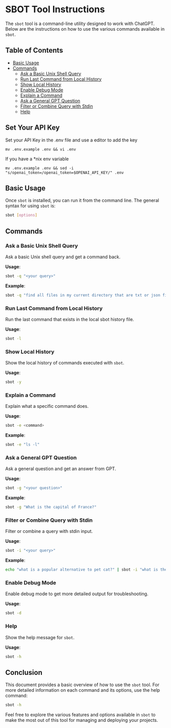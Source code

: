 
# SBOT Tool Instructions

The `sbot` tool is a command-line utility designed to work with ChatGPT. Below are the instructions on how to use the various commands available in `sbot`.

## Table of Contents
- [Basic Usage](#basic-usage)
- [Commands](#commands)
  - [Ask a Basic Unix Shell Query](#ask-a-basic-unix-shell-query)
  - [Run Last Command from Local History](#run-last-command-from-local-history)
  - [Show Local History](#show-local-history)
  - [Enable Debug Mode](#enable-debug-mode)
  - [Explain a Command](#explain-a-command)
  - [Ask a General GPT Question](#ask-a-general-gpt-question)
  - [Filter or Combine Query with Stdin](#filter-or-combine-query-with-stdin)
  - [Help](#help)
 
  
## Set Your API Key
Set your API Key in the .env file and use a editor to add the key 
```
mv .env.example .env && vi .env
```

If you have a *nix env variable

```
mv .env.example .env && sed -i "s/openai_token=/openai_token=$OPENAI_API_KEY/" .env
```

## Basic Usage

Once `sbot` is installed, you can run it from the command line. The general syntax for using `sbot` is:

```sh
sbot [options]
```

## Commands


### Ask a Basic Unix Shell Query

Ask a basic Unix shell query and get a command back.

**Usage**:
```sh
sbot -q "<your query>"
```

**Example**:
```sh
sbot -q "find all files in my current directory that are txt or json files"


```

### Run Last Command from Local History

Run the last command that exists in the local sbot history file.

**Usage**:
```sh
sbot -l
```

### Show Local History

Show the local history of commands executed with `sbot`.

**Usage**:
```sh
sbot -y
```
### Explain a Command

Explain what a specific command does.

**Usage**:
```sh
sbot -e <command>
```

**Example**:
```sh
sbot -e "ls -l"
```

### Ask a General GPT Question

Ask a general question and get an answer from GPT.

**Usage**:
```sh
sbot -g "<your question>"
```

**Example**:
```sh
sbot -g "What is the capital of France?"
```

### Filter or Combine Query with Stdin

Filter or combine a query with stdin input.

**Usage**:
```sh
sbot -i "<your query>"
```

**Example**:
```sh
echo "what is a popular alternative to pet cat?" | sbot -i "what is the history of this animal?"
```



### Enable Debug Mode

Enable debug mode to get more detailed output for troubleshooting.

**Usage**:
```sh
sbot -d
```

### Help

Show the help message for `sbot`.

**Usage**:
```sh
sbot -h
```

## Conclusion

This document provides a basic overview of how to use the `sbot` tool. For more detailed information on each command and its options, use the help command:

```sh
sbot -h
```

Feel free to explore the various features and options available in `sbot` to make the most out of this tool for managing and deploying your projects.
